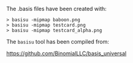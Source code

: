 The .basis files have been created with:

```
> basisu -mipmap baboon.png
> basisu -mipmap testcard.png
> basisu -mipmap testcard_alpha.png
```

The ```basisu``` tool has been compiled from:

https://github.com/BinomialLLC/basis_universal
